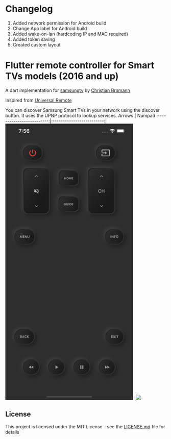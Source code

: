 # Changelog
1. Added network permission for Android build
2. Change App label for Android build
3. Added wake-on-lan (hardcoding IP and MAC required)
4. Added token saving
5. Created custom layout

# Flutter remote controller for Smart TVs models (2016 and up)

A dart implementation for [samsungtv](https://github.com/christian-bromann/samsungtv) by [Christian Bromann](https://github.com/christian-bromann)

Inspired from [Universal Remote](https://apps.apple.com/us/app/universal-remote-tv-smart/id1401880138)

You can discover Samsung Smart TVs in your network using the discover button. It uses the UPNP protocol to lookup services.
Arrows | Numpad
:-------------------------:|:-------------------------:|
<img src="screens/screen.png" width="400" /> |<img src="screens/screen_keypad.png" width="400" />

## License

This project is licensed under the MIT License - see the [LICENSE.md](LICENSE.md) file for details
